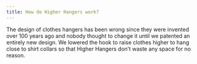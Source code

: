 ```yaml
---
title: How do Higher Hangers work?
---
```


The design of clothes hangers has been wrong since they were invented over 100 years ago and nobody thought to change it until we patented an entirely new design. We lowered the hook to raise clothes higher to hang close to shirt collars so that Higher Hangers don’t waste any space for no reason.